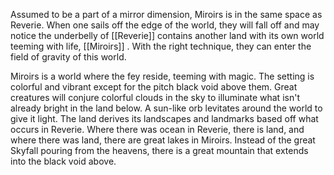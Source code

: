 Assumed to be a part of a mirror dimension, Miroirs is in the same space as Reverie. When one sails off the edge of the world, they will fall off and may notice the underbelly of [[Reverie]] contains another land with its own world teeming with life, [[Miroirs]] . With the right technique, they can enter the field of gravity of this world.

Miroirs is a world where the fey reside, teeming with magic. The setting is colorful and vibrant except for the pitch black void above them. Great creatures will conjure colorful clouds in the sky to illuminate what isn't already bright in the land below. A sun-like orb levitates around the world to give it light. The land derives its landscapes and landmarks based off what occurs in Reverie. Where there was ocean in Reverie, there is land, and where there was land, there are great lakes in Miroirs. Instead of the great Skyfall pouring from the heavens, there is a great mountain that extends into the black void above.
